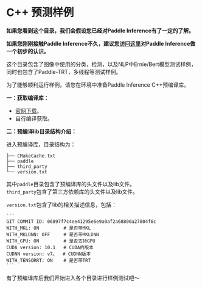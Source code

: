 # C++ 预测样例

**如果您看到这个目录，我们会假设您已经对Paddle Inference有了一定的了解。**

**如果您刚刚接触Paddle Inference不久，建议您[访问这里]()对Paddle Inference做一个初步的认识。**

这个目录包含了图像中使用的分类，检测，以及NLP中Ernie/Bert模型测试样例，同时也包含了Paddle-TRT，多线程等测试样例。

为了能够顺利运行样例，请您在环境中准备Paddle Inference C++预编译库。
    
**一：获取编译库：**

- [官网下载](https://www.paddlepaddle.org.cn/documentation/docs/zh/advanced_guide/inference_deployment/inference/build_and_install_lib_cn.html)。
- 自行编译获取。

**二：预编译lib目录结构介绍：**

进入预编译库，目录结构为：

```
├── CMakeCache.txt
├── paddle
├── third_party
└── version.txt
```

其中`paddle`目录包含了预编译库的头文件以及lib文件。   
`third_party`包含了第三方依赖库的头文件以及lib文件。 

`version.txt`包含了lib的相关描述信息，包括：

	```
	GIT COMMIT ID: 06897f7c4ee41295e6e9a0af2a68800a27804f6c
	WITH_MKL: ON         # 是否带MKL
	WITH_MKLDNN: OFF     # 是否带MKLDNN
	WITH_GPU: ON         # 是否支持GPU
	CUDA version: 10.1   # CUDA的版本
	CUDNN version: v7。  # CUDNN版本
	WITH_TENSORRT: ON    # 是否带TRT
	```


有了预编译库后我们开始进入各个目录进行样例测试吧～
